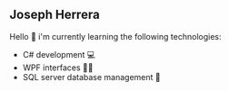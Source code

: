 ## Joseph Herrera 
Hello 👋 i'm currently learning the following technologies:
- C# development 💻
- WPF interfaces 👨‍💻
- SQL server database management 💾

